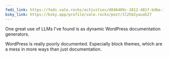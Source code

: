 ```yaml
---
fedi_link: https://fedi.vale.rocks/activities/d846409c-2812-481f-bdbe-1e4941ac5bf7
bsky_link: https://bsky.app/profile/vale.rocks/post/3l2hb2yaua527
---
```


One great use of LLMs I've found is as dynamic WordPress documentation generators.

WordPress is really poorly documented. Especially block themes, which are a mess in more ways than just documentation.
